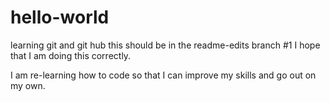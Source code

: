 # hello-world
learning git and git hub
this should be in the readme-edits branch #1 I hope that I am doing this correctly.

I am re-learning how to code so that I can improve my skills and go out on my own.

